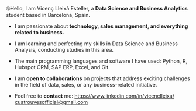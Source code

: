 

🤓Hello, I am Vicenç Lleixà Esteller, a **Data Science and Business Analytics** student based in Barcelona, Spain. 
- I am passionate about **technology, sales management, and everything related to business.**

- I am learning and perfecting my skills in Data Science and Business Analysis, conducting studies in this area. 
- The main programming languages and software I have used: Python, R, Hubspot CRM, SAP ERP, Excel, and Git.
- I am **open to collaborations** on projects that address exciting challenges in the field of data, sales, or any business-related initiative. 

- Feel free to **contact** me: 
  https://www.linkedin.com/in/vicenclleixa/
  cuatrouvesofficial@gmail.com



<!---
vicenclleixa/vicenclleixa is a ✨ special ✨ repository because its `README.md` (this file) appears on your GitHub profile.
You can click the Preview link to take a look at your changes.
--->

